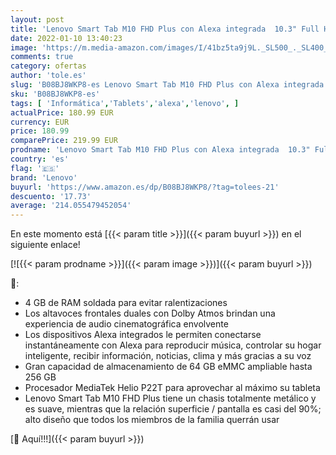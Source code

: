 ```yaml
---
layout: post
title: 'Lenovo Smart Tab M10 FHD Plus con Alexa integrada  10.3" Full HD  MediaTek Helio P22T  4 GB de RAM  64 GB ampliables hasta 256 GB  Android 9  WiFi + Bluetooth 5.0  Con Altavoz  Gris'
date: 2022-01-10 13:40:23
image: 'https://m.media-amazon.com/images/I/41bz5ta9j9L._SL500_._SL400_.jpg'
comments: true
category: ofertas
author: 'tole.es'
slug: 'B08BJ8WKP8-es Lenovo Smart Tab M10 FHD Plus con Alexa integrada 10.3"...'
sku: 'B08BJ8WKP8-es'
tags: [ 'Informática','Tablets','alexa','lenovo', ]
actualPrice: 180.99 EUR
currency: EUR
price: 180.99
comparePrice: 219.99 EUR
prodname: 'Lenovo Smart Tab M10 FHD Plus con Alexa integrada  10.3" Full HD  MediaTek Helio P22T  4 GB de RAM  64 GB ampliables hasta 256 GB  Android 9  WiFi + Bluetooth 5.0  Con Altavoz  Gris'
country: 'es'
flag: '🇪🇸'
brand: 'Lenovo'
buyurl: 'https://www.amazon.es/dp/B08BJ8WKP8/?tag=tolees-21'
descuento: '17.73'
average: '214.055479452054'
---
```


En este momento está [{{< param title >}}]({{< param buyurl >}}) en el siguiente enlace!

[![{{< param prodname >}}]({{< param image >}})]({{< param buyurl >}})

🔎:

- 4 GB de RAM soldada para evitar ralentizaciones
- Los altavoces frontales duales con Dolby Atmos brindan una experiencia de audio cinematográfica envolvente
- Los dispositivos Alexa integrados le permiten conectarse instantáneamente con Alexa para reproducir música, controlar su hogar inteligente, recibir información, noticias, clima y más gracias a su voz
- Gran capacidad de almacenamiento de 64 GB eMMC ampliable hasta 256 GB
- Procesador MediaTek Helio P22T para aprovechar al máximo su tableta
- Lenovo Smart Tab M10 FHD Plus tiene un chasis totalmente metálico y es suave, mientras que la relación superficie / pantalla es casi del 90%; alto diseño que todos los miembros de la familia querrán usar

[🛒 Aquí!!!]({{< param buyurl >}})
